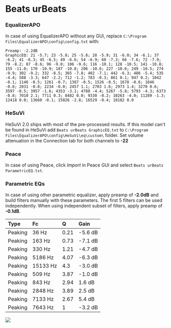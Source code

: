 # Beats urBeats

### EqualizerAPO
In case of using EqualizerAPO without any GUI, replace `C:\Program Files\EqualizerAPO\config\config.txt`
with:
```
Preamp: -2.2dB
GraphicEQ: 21 -5.7; 23 -5.8; 25 -5.8; 28 -5.9; 31 -6.0; 34 -6.1; 37 -6.2; 41 -6.3; 45 -6.5; 49 -6.6; 54 -6.9; 60 -7.3; 66 -7.6; 72 -7.9; 79 -8.2; 87 -8.6; 96 -9.0; 106 -9.6; 116 -10.1; 128 -10.5; 141 -10.8; 155 -11.0; 170 -10.9; 187 -10.8; 206 -10.6; 227 -10.6; 249 -10.5; 274 -9.9; 302 -9.2; 332 -8.5; 365 -7.8; 402 -7.1; 442 -6.3; 486 -5.4; 535 -4.4; 588 -3.3; 647 -2.2; 712 -1.2; 783 -0.3; 861 0.1; 947 0.2; 1042 -0.1; 1146 -0.5; 1261 -0.7; 1387 -0.5; 1526 -0.5; 1678 -0.6; 1846 -0.8; 2031 -0.8; 2234 -0.0; 2457 1.1; 2703 1.6; 2973 1.4; 3270 0.6; 3597 -0.5; 3957 -1.6; 4353 -3.1; 4788 -4.4; 5267 -5.8; 5793 -4.3; 6373 -0.8; 7010 2.1; 7711 0.3; 8482 0.0; 9330 -0.2; 10263 -4.0; 11289 -1.3; 12418 0.0; 13660 -0.1; 15026 -2.8; 16529 -0.4; 18182 0.0
```

### HeSuVi
HeSuVi 2.0 ships with most of the pre-processed results. If this model can't be found in HeSuVi add
`Beats urBeats GraphicEQ.txt` to `C:\Program Files\EqualizerAPO\config\HeSuVi\eq\custom\` folder.
Set volume attenuation in the Connection tab for both channels to **-22**

### Peace
In case of using Peace, click *Import* in Peace GUI and select `Beats urBeats ParametricEQ.txt`.

### Parametric EQs
In case of using other parametric equalizer, apply preamp of **-2.0dB** and build filters manually
with these parameters. The first 5 filters can be used independently.
When using independent subset of filters, apply preamp of **-0.1dB**.

| Type    | Fc       |    Q | Gain    |
|:--------|:---------|:-----|:--------|
| Peaking | 36 Hz    | 0.21 | -5.6 dB |
| Peaking | 163 Hz   | 0.73 | -7.1 dB |
| Peaking | 330 Hz   | 1.21 | -4.7 dB |
| Peaking | 5186 Hz  | 4.07 | -6.3 dB |
| Peaking | 15133 Hz | 4.3  | -3.0 dB |
| Peaking | 509 Hz   | 3.87 | -1.0 dB |
| Peaking | 843 Hz   | 2.94 | 1.6 dB  |
| Peaking | 2848 Hz  | 3.89 | 2.5 dB  |
| Peaking | 7133 Hz  | 2.67 | 5.4 dB  |
| Peaking | 7643 Hz  | 1    | -3.2 dB |

![](https://raw.githubusercontent.com/jaakkopasanen/AutoEq/master/results/rtings/avg/Beats%20urBeats/Beats%20urBeats.png)